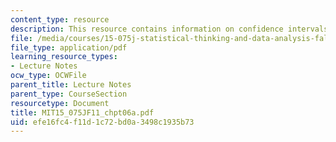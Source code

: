```yaml
---
content_type: resource
description: This resource contains information on confidence intervals.
file: /media/courses/15-075j-statistical-thinking-and-data-analysis-fall-2011/efe16fc4f11d1c72bd0a3498c1935b73_MIT15_075JF11_chpt06a.pdf
file_type: application/pdf
learning_resource_types:
- Lecture Notes
ocw_type: OCWFile
parent_title: Lecture Notes
parent_type: CourseSection
resourcetype: Document
title: MIT15_075JF11_chpt06a.pdf
uid: efe16fc4-f11d-1c72-bd0a-3498c1935b73
---
```

